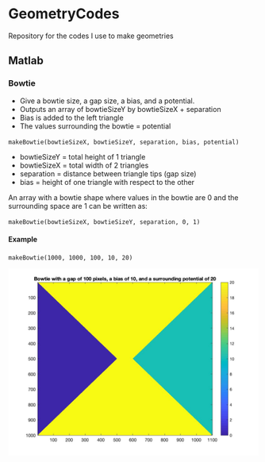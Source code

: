 # GeometryCodes
Repository for the codes I use to make geometries

## Matlab

### Bowtie

- Give a bowtie size, a gap size, a bias, and a potential.
- Outputs an array of bowtieSizeY by bowtieSizeX + separation
- Bias is added to the left triangle
- The values surrounding the bowtie = potential

`makeBowtie(bowtieSizeX, bowtieSizeY, separation, bias, potential)`

- bowtieSizeY = total height  of 1 triangle
- bowtieSizeX = total width of 2 triangles
- separation  = distance between triangle tips (gap size)
- bias = height of one triangle with respect to the other


An array with a bowtie shape where values in the bowtie are 0 and the surrounding space are 1 
can be written as:

`makeBowtie(bowtieSizeX, bowtieSizeY, separation, 0, 1)`

#### Example

`makeBowtie(1000, 1000, 100, 10, 20)`

![alt text][makeBowtieExample]

[makeBowtieExample]: Matlab/makeBowtieExample.jpg "makeBowtie Example"
